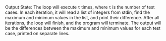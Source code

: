 Output State: The loop will execute `t` times, where `t` is the number of test cases. In each iteration, it will read a list of integers from stdin, find the maximum and minimum values in the list, and print their difference. After all iterations, the loop will finish, and the program will terminate. The output will be the differences between the maximum and minimum values for each test case, printed on separate lines.